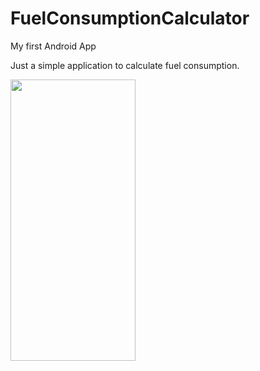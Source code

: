 # FuelConsumptionCalculator
My first Android App

Just a simple application to calculate fuel consumption.

<img src="StopWatch/StopWatch/Images/StopWatch.png" width="200" height="450">
